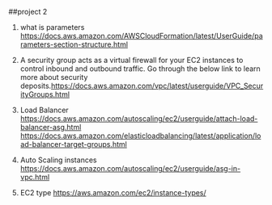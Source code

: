 ##project 2
1. what is parameters https://docs.aws.amazon.com/AWSCloudFormation/latest/UserGuide/parameters-section-structure.html

2. A security group acts as a virtual firewall for your EC2 instances to control inbound and outbound traffic. Go through the below link to learn more about security deposits.https://docs.aws.amazon.com/vpc/latest/userguide/VPC_SecurityGroups.html

3. Load Balancer https://docs.aws.amazon.com/autoscaling/ec2/userguide/attach-load-balancer-asg.html
https://docs.aws.amazon.com/elasticloadbalancing/latest/application/load-balancer-target-groups.html

4. Auto Scaling instances https://docs.aws.amazon.com/autoscaling/ec2/userguide/asg-in-vpc.html

5. EC2 type https://aws.amazon.com/ec2/instance-types/



